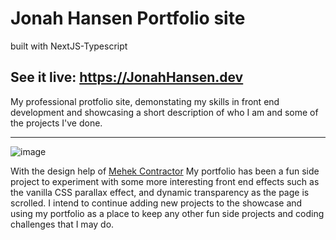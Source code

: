 # Jonah Hansen Portfolio site

built with NextJS-Typescript

## See it live: https://JonahHansen.dev

My professional protfolio site, demonstating my skills in front end development and showcasing a short description of who I am and some of the projects I've done. 

---

![image](https://github.com/Jonah-Hansen/portfolio/assets/43560715/d0712f6a-ff71-49da-b86b-9ec4a3140fd6)


With the design help of [Mehek Contractor](https://www.linkedin.com/in/mehek-contractor/) My portfolio has been a fun side project to experiment with some more interesting front end effects such as the vanilla CSS parallax effect, and dynamic transparency as the page is scrolled. I intend to continue adding new projects to the showcase and using my portfolio as a place to keep any other fun side projects and coding challenges that I may do.
